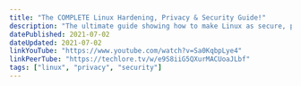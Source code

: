 ```yaml
---
title: "The COMPLETE Linux Hardening, Privacy & Security Guide!"
description: "The ultimate guide showing how to make Linux as secure, private, and anonymous as we can make it. This video covers hardening Linux, security, privacy, anonymity, passwords, authentication, VPNs, biometrics, search engines, browsers, Tor, 2FA, virtual machines, Linux, communication, sandboxing, and more to reclaim your privacy and data today!"
datePublished: 2021-07-02
dateUpdated: 2021-07-02
linkYouTube: "https://www.youtube.com/watch?v=Sa0KqbpLye4"
linkPeerTube: "https://techlore.tv/w/e9S8iiG5QXurMACUoaJLbf"
tags: ["linux", "privacy", "security"]
---
```

